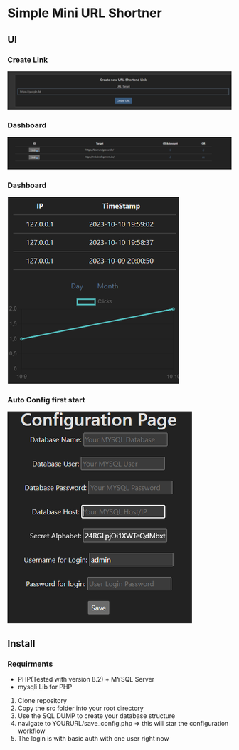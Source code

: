 # Simple Mini URL Shortner


## UI

### Create Link
![Alt Text](screens/target.png)

### Dashboard
![Alt Text](screens/dashboard.png)

### Dashboard
![Alt Text](screens/stats.png)


### Auto Config first start
![Alt Text](screens/Config.png)


## Install

### Requirments
- PHP(Tested with version 8.2) + MYSQL Server
- mysqli Lib for PHP

1. Clone repository
2. Copy the src folder into your root directory
3. Use the SQL DUMP to create your database structure
4. navigate to YOURURL/save_config.php => this will star the configuration workflow
5. The login is with basic auth with one user right now
